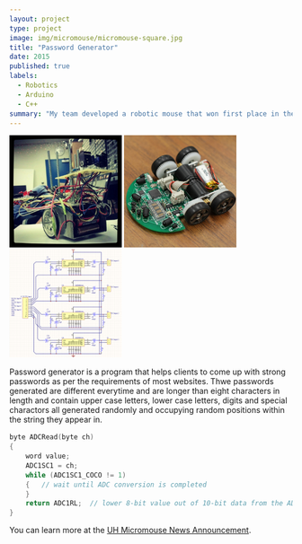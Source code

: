 ```yaml
---
layout: project
type: project
image: img/micromouse/micromouse-square.jpg
title: "Password Generator"
date: 2015
published: true
labels:
  - Robotics
  - Arduino
  - C++
summary: "My team developed a robotic mouse that won first place in the 2015 UH Micromouse competition."
---
```


<div class="text-center p-4">
  <img width="200px" src="../img/micromouse/micromouse-robot.png" class="img-thumbnail" >
  <img width="200px" src="../img/micromouse/micromouse-robot-2.jpg" class="img-thumbnail" >
  <img width="200px" src="../img/micromouse/micromouse-circuit.png" class="img-thumbnail" >
</div>

Password generator is a program that helps clients to come up with strong passwords as per the requirements of most websites. Thwe passwords generated are different everytime and are longer than eight characters in length  and contain upper case letters, lower case letters, digits and special charactors all generated randomly and occupying random positions within the string they appear in.

```cpp
byte ADCRead(byte ch)
{
    word value;
    ADC1SC1 = ch;
    while (ADC1SC1_COCO != 1)
    {   // wait until ADC conversion is completed   
    }
    return ADC1RL;  // lower 8-bit value out of 10-bit data from the ADC
}
```

You can learn more at the [UH Micromouse News Announcement](https://manoa.hawaii.edu/news/article.php?aId=2857).
